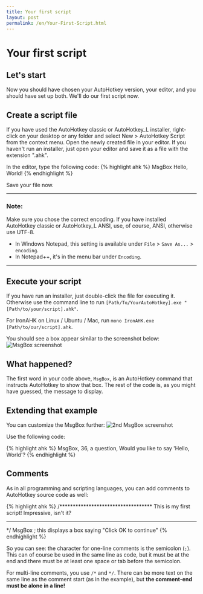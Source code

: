```yaml
---
title: Your first script
layout: post
permalink: /en/Your-First-Script.html
---
```

# Your first script

## Let's start
Now you should have chosen your AutoHotkey version, your editor, and you should have set up both.
We'll do our first script now.

## Create a script file
If you have used the AutoHotkey classic or AutoHotkey\_L installer, right-click on your desktop or any folder and select New > AutoHotkey Script from the context menu. Open the newly created file in your editor. If you haven't run an installer, just open your editor and save it as a file with the extension ".ahk".

In the editor, type the following code:
{% highlight ahk %}
MsgBox Hello, World!
{% endhighlight %}

Save your file now.

---
### Note:
Make sure you chose the correct encoding. If you have installed AutoHotkey classic or AutoHotkey\_L ANSI, use, of course, ANSI, otherwise use UTF-8.

* In Windows Notepad, this setting is available under `File` > `Save As...` > `encoding`.
* In Notepad++, it's in the menu bar under `Encoding`.

---
## Execute your script
If you have run an installer, just double-click the file for executing it. Otherwise use the command line to run `[Path/To/YourAutoHotkey].exe "[Path/to/your/script].ahk"`.

For IronAHK on Linux / Ubuntu / Mac, run `mono IronAHK.exe [Path/to/our/script].ahk`.

You should see a box appear similar to the screenshot below:
![MsgBox screenshot](images/Hello-World-1.png)

## What happened?
The first word in your code above, `MsgBox`, is an AutoHotkey command that instructs AutoHotkey to show that box. The rest of the code is, as you might have guessed, the message to display.

## Extending that example
You can customize the MsgBox further:
![2nd MsgBox screenshot](images/Hello-World-2.png)

Use the following code:

{% highlight ahk %}
MsgBox, 36, a question, Would you like to say 'Hello, World'?
{% endhighlight %}

## Comments
As in all programming and scripting languages, you can add comments to AutoHotkey source code as well:

{% highlight ahk %}
/***********************************
This is my first script!
Impressive, isn't it?
************************************
*/
MsgBox ; this displays a box saying "Click OK to continue"
{% endhighlight %}

So you can see: the character for one-line comments is the semicolon (`;`). This can of course be used in the same line as code, but it must be at the end and there must be at least one space or tab before the semicolon.

For multi-line comments, you use `/*` and `*/`. There can be more text on the same line as the comment start (as in the example), but **the comment-end must be alone in a line!**
